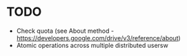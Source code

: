 # TODO

- Check quota (see About method - https://developers.google.com/drive/v3/reference/about)
- Atomic operations across multiple distributed usersw
